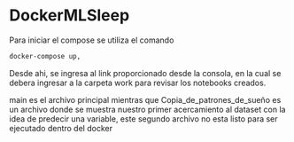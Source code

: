 # DockerMLSleep

Para iniciar el compose se utiliza el comando 
```bash
docker-compose up,
```
Desde ahi, se ingresa al link proporcionado desde la consola, en la cual se debera ingresar a la carpeta work para revisar los notebooks creados.

main es el archivo principal mientras que Copia_de_patrones_de_sueño es un archivo donde se muestra nuestro primer acercamiento al dataset con la idea de predecir una variable, este segundo archivo no esta listo para ser ejecutado dentro del docker
